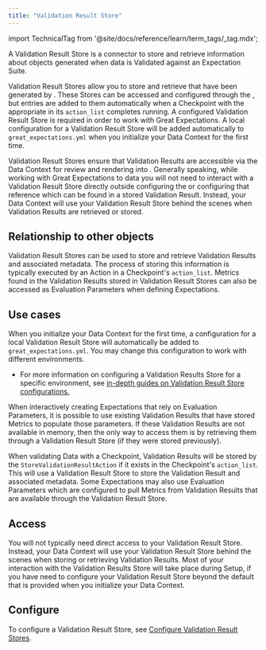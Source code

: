 ```yaml
---
title: "Validation Result Store"
---
```


import TechnicalTag from '@site/docs/reference/learn/term_tags/_tag.mdx';

A Validation Result Store is a connector to store and retrieve information about objects generated when data is Validated against an Expectation Suite.

Validation Result Stores allow you to store and retrieve <TechnicalTag relative="../" tag="validation_result" text="Validation Results" /> that have been generated by <TechnicalTag relative="../" tag="checkpoint" text="Checkpoints" />.  These Stores can be accessed and configured through the <TechnicalTag relative="../" tag="data_context" text="Data Context" />, but entries are added to them automatically when a Checkpoint with the appropriate <TechnicalTag relative="../" tag="action" text="Action" /> in its `action_list` completes running.  A configured Validation Result Store is required in order to work with Great Expectations.  A local configuration for a Validation Result Store will be added automatically to `great_expectations.yml` when you initialize your Data Context for the first time.

Validation Result Stores ensure that Validation Results are accessible via the Data Context for review and rendering into <TechnicalTag relative="../" tag="data_docs" text="Data Docs" />.  Generally speaking, while working with Great Expectations to <TechnicalTag relative="../" tag="validation" text="Validate" /> data you will not need to interact with a Validation Result Store directly outside configuring the <TechnicalTag relative="../" tag="store" text="Store" /> or configuring <TechnicalTag relative="../" tag="evaluation_parameter" text="Evaluation Parameters" /> that reference <TechnicalTag relative="../" tag="metric" text="Metrics" /> which can be found in a stored Validation Result.  Instead, your Data Context will use your Validation Result Store behind the scenes when Validation Results are retrieved or stored.

## Relationship to other objects

Validation Result Stores can be used to store and retrieve Validation Results and associated metadata.  The process of storing this information is typically executed by an Action in a Checkpoint's `action_list`.  Metrics found in the Validation Results stored in Validation Result Stores can also be accessed as Evaluation Parameters when defining Expectations.

## Use cases

When you initialize your Data Context for the first time, a configuration for a local Validation Result Store will automatically be added to `great_expectations.yml`. You may change this configuration to work with different environments. 

- For more information on configuring a Validation Results Store for a specific environment, see [in-depth guides on Validation Result Store configurations.](/docs/oss/guides/setup//configuring_metadata_stores/configure_result_stores)

When interactively creating Expectations that rely on Evaluation Parameters, it is possible to use existing Validation Results that have stored Metrics to populate those parameters.  If these Validation Results are not available in memory, then the only way to access them is by retrieving them through a Validation Result Store (if they were stored previously).

When validating Data with a Checkpoint, Validation Results will be stored by the `StoreValidationResultAction` if it exists in the Checkpoint's `action_list`.  This will use a Validation Result Store to store the Validation Result and associated metadata.  Some Expectations may also use Evaluation Parameters which are configured to pull Metrics from Validation Results that are available through the Validation Result Store.

## Access

You will not typically need direct access to your Validation Result Store.  Instead, your Data Context will use your Validation Result Store behind the scenes when storing or retrieving Validation Results.  Most of your interaction with the Validation Results Store will take place during Setup, if you have need to configure your Validation Result Store beyond the default that is provided when you initialize your Data Context.

## Configure

To configure a Validation Result Store, see [Configure Validation Result Stores](/docs/oss/guides/setup/configuring_metadata_stores/configure_result_stores).

